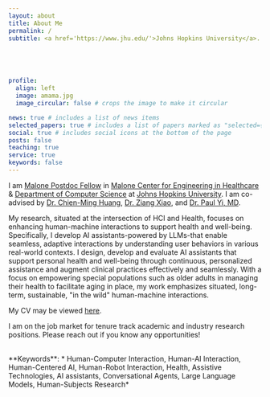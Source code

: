 ```yaml
---
layout: about
title: About Me
permalink: /
subtitle: <a href='https://www.jhu.edu/'>Johns Hopkins University</a>. Balimore, MD, USA. 





profile:
  align: left
  image: amama.jpg
  image_circular: false # crops the image to make it circular

news: true # includes a list of news items
selected_papers: true # includes a list of papers marked as "selected={true}"
social: true # includes social icons at the bottom of the page
posts: false
teaching: true
service: true
keywords: false
---
```


I am [Malone Postdoc Fellow](https://malonecenter.jhu.edu/postdoctoral-researchers/) in [Malone Center for Engineering  in Healthcare](https://malonecenter.jhu.edu/) & [Department of Computer Science](https://www.cs.jhu.edu/) at [Johns Hopkins University](https://www.jhu.edu/). I am co-advised by [Dr. Chien-Ming Huang](https://www.cs.jhu.edu/~cmhuang/), [Dr. Ziang Xiao](https://www.ziangxiao.com/), and [Dr. Paul Yi, MD](https://www.stjude.org/people/y/paul-yi.html).

My research, situated at the intersection of HCI and Health, focuses on enhancing human-machine interactions to support health and well-being. Specifically, I develop AI assistants-powered by LLMs-that enable seamless, adaptive interactions by understanding user behaviors in various real-world contexts. I design, develop and evaluate AI assistants that support personal health and well-being through continuous, personalized assistance and augment clinical practices effectively and seamlessly. With a focus on empowering special populations such as older adults in managing their health to facilitate aging in place, my work emphasizes situated, long-term, sustainable, "in the wild" human-machine interactions. 

My CV may be viewed <a href="https://amamamahmood.github.io/assets/pdf/CV-Amama-Mahmood.pdf" target="_blank" rel="noopener noreferrer">here</a>.

I am on the job market for tenure track academic and industry research positions. Please reach out if you know any opportunities!

<br/>
**Keywords**: * Human-Computer Interaction, Human-AI Interaction, Human-Centered AI, Human-Robot Interaction, Health, Assistive Technologies, AI assistants, Conversational Agents, Large Language Models, Human-Subjects Research*
